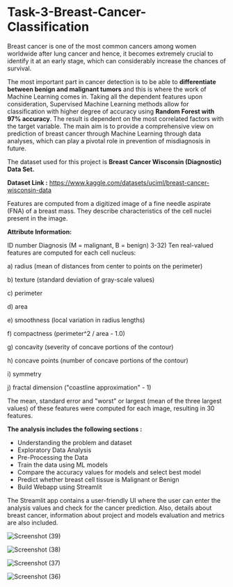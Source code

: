 # Task-3-Breast-Cancer-Classification

Breast cancer is one of the most common cancers among women worldwide after lung cancer and hence, it becomes extremely crucial to identify it at an early stage, which can considerably increase the chances of survival.

The most important part in cancer detection is to be able to **differentiate between benign and malignant tumors** and this is where the work of Machine Learning comes in. Taking all the dependent features upon consideration, Supervised Machine Learning methods allow for classification with higher degree of accuracy using **Random Forest with 97% accuracy**. The result is dependent on the most correlated factors with the target variable. The main aim is to provide a comprehensive view on prediction of breast cancer through Machine Learning through data analyses, which can play a pivotal role in prevention of misdiagnosis in future.

The dataset used for this project is **Breast Cancer Wisconsin (Diagnostic) Data Set.**

**Dataset Link :** https://www.kaggle.com/datasets/uciml/breast-cancer-wisconsin-data

Features are computed from a digitized image of a fine needle aspirate (FNA) of a breast mass. They describe characteristics of the cell nuclei present in the image.

**Attribute Information:**

ID number
Diagnosis (M = malignant, B = benign) 3-32)
Ten real-valued features are computed for each cell nucleus:

a) radius (mean of distances from center to points on the perimeter)

b) texture (standard deviation of gray-scale values)

c) perimeter

d) area

e) smoothness (local variation in radius lengths)

f) compactness (perimeter^2 / area - 1.0)

g) concavity (severity of concave portions of the contour)

h) concave points (number of concave portions of the contour)

i) symmetry

j) fractal dimension ("coastline approximation" - 1)

The mean, standard error and "worst" or largest (mean of the three largest values) of these features were computed for each image, resulting in 30 features.

**The analysis includes the following sections :**

* Understanding the problem and dataset
* Exploratory Data Analysis
* Pre-Processing the Data
* Train the data using ML models
* Compare the accuracy values for models and select best model
* Predict whether breast cell tissue is Malignant or Benign
* Build Webapp using Streamlit
  
The Streamlit app contains a user-friendly UI where the user can enter the analysis values and check for the cancer prediction.
Also, details about breast cancer, information about project and models evaluation and metrics are also included.

![Screenshot (39)](https://github.com/JanhaviP06/Task-3-Breast-Cancer-Classification/assets/99269256/4b1581eb-32f6-40e1-8561-2b02fafd326b)

![Screenshot (38)](https://github.com/JanhaviP06/Task-3-Breast-Cancer-Classification/assets/99269256/c96ec19a-2877-44c9-99cb-af9bb5ac961c)

![Screenshot (37)](https://github.com/JanhaviP06/Task-3-Breast-Cancer-Classification/assets/99269256/dedee496-9580-48e5-9e6a-23c9fac37a23)

![Screenshot (36)](https://github.com/JanhaviP06/Task-3-Breast-Cancer-Classification/assets/99269256/d3ca9651-a64d-43f4-96ab-1f59773d2b5f)
